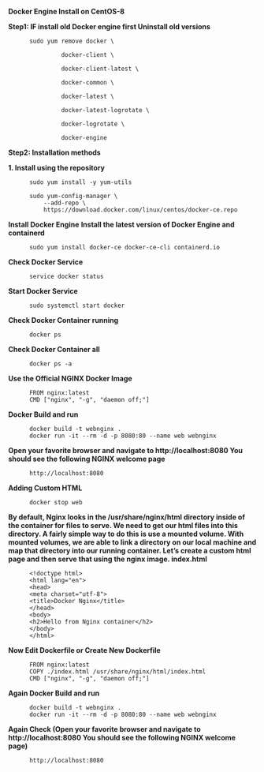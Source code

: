 **Docker Engine Install on CentOS-8**

**Step1: IF install old Docker engine first Uninstall old versions**

          sudo yum remove docker \

                   docker-client \
                   
                   docker-client-latest \
                   
                   docker-common \
                   
                   docker-latest \
                   
                   docker-latest-logrotate \
                   
                   docker-logrotate \
                   
                   docker-engine

**Step2: Installation methods**

   **1. Install using the repository**

          sudo yum install -y yum-utils

          sudo yum-config-manager \
              --add-repo \
              https://download.docker.com/linux/centos/docker-ce.repo

**Install Docker Engine**
**Install the latest version of Docker Engine and containerd**

          sudo yum install docker-ce docker-ce-cli containerd.io

**Check Docker Service**

          service docker status

**Start Docker Service**

          sudo systemctl start docker

**Check Docker Container running**

          docker ps  
**Check Docker Container all** 
          
          docker ps -a

**Use the Official NGINX Docker Image**

          FROM nginx:latest
          CMD ["nginx", "-g", "daemon off;"]

**Docker Build and run**

          docker build -t webnginx .
          docker run -it --rm -d -p 8080:80 --name web webnginx

**Open your favorite browser and navigate to http://localhost:8080   You should see the following NGINX welcome page**

          http://localhost:8080

**Adding Custom HTML**

          docker stop web
          
**By default, Nginx looks in the /usr/share/nginx/html directory inside of the container for files to serve. We need to get our html files into this directory. A fairly simple way to do this is use a mounted volume. With mounted volumes, we are able to link a directory on our local machine and map that directory into our running container.
Let’s create a custom html page and then serve that using the nginx image. index.html**

          <!doctype html>
          <html lang="en">
          <head>
          <meta charset="utf-8">
          <title>Docker Nginx</title>
          </head>
          <body>
          <h2>Hello from Nginx container</h2>
          </body>
          </html>

**Now Edit Dockerfile or Create New Dockerfile**

          FROM nginx:latest
          COPY ./index.html /usr/share/nginx/html/index.html
          CMD ["nginx", "-g", "daemon off;"]
 
**Again Docker Build and run**

          docker build -t webnginx .
          docker run -it --rm -d -p 8080:80 --name web webnginx

**Again Check (Open your favorite browser and navigate to http://localhost:8080   You should see the following NGINX welcome page)**

          http://localhost:8080
